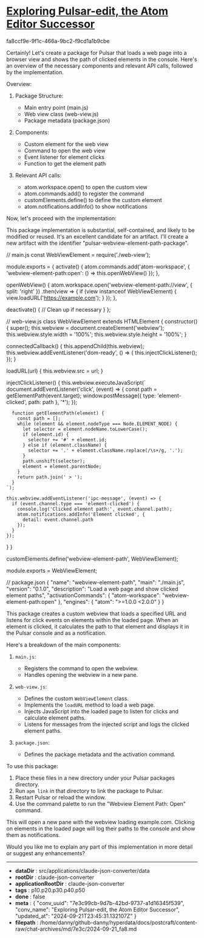 # [Exploring Pulsar-edit, the Atom Editor Successor](https://claude.ai/chat/7e3c99cb-9d7b-42bd-9737-a1d16345f539)

fa8ccf9e-9f1c-466a-9bc2-f9cd1a1b9cbe

 Certainly! Let's create a package for Pulsar that loads a web page into a browser view and shows the path of clicked elements in the console. Here's an overview of the necessary components and relevant API calls, followed by the implementation.

Overview:

1. Package Structure:
   - Main entry point (main.js)
   - Web view class (web-view.js)
   - Package metadata (package.json)

2. Components:
   - Custom element for the web view
   - Command to open the web view
   - Event listener for element clicks
   - Function to get the element path

3. Relevant API calls:
   - atom.workspace.open() to open the custom view
   - atom.commands.add() to register the command
   - customElements.define() to define the custom element
   - atom.notifications.addInfo() to show notifications

Now, let's proceed with the implementation:

<antThinking>This package implementation is substantial, self-contained, and likely to be modified or reused. It's an excellent candidate for an artifact. I'll create a new artifact with the identifier "pulsar-webview-element-path-package".</antThinking>

<antArtifact identifier="pulsar-webview-element-path-package" type="application/vnd.ant.code" language="javascript" title="Pulsar Webview Element Path Package">
// main.js
const WebViewElement = require('./web-view');

module.exports = {
  activate() {
    atom.commands.add('atom-workspace', {
      'webview-element-path:open': () => this.openWebView()
    });
  },

  openWebView() {
    atom.workspace.open('webview-element-path://view', { split: 'right' })
      .then(view => {
        if (view instanceof WebViewElement) {
          view.loadURL('https://example.com');
        }
      });
  },

  deactivate() {
    // Clean up if necessary
  }
};

// web-view.js
class WebViewElement extends HTMLElement {
  constructor() {
    super();
    this.webview = document.createElement('webview');
    this.webview.style.width = '100%';
    this.webview.style.height = '100%';
  }

  connectedCallback() {
    this.appendChild(this.webview);
    this.webview.addEventListener('dom-ready', () => {
      this.injectClickListener();
    });
  }

  loadURL(url) {
    this.webview.src = url;
  }

  injectClickListener() {
    this.webview.executeJavaScript(`
      document.addEventListener('click', (event) => {
        const path = getElementPath(event.target);
        window.postMessage({ type: 'element-clicked', path: path }, '*');
      });

      function getElementPath(element) {
        const path = [];
        while (element && element.nodeType === Node.ELEMENT_NODE) {
          let selector = element.nodeName.toLowerCase();
          if (element.id) {
            selector += '#' + element.id;
          } else if (element.className) {
            selector += '.' + element.className.replace(/\s+/g, '.');
          }
          path.unshift(selector);
          element = element.parentNode;
        }
        return path.join(' > ');
      }
    `);

    this.webview.addEventListener('ipc-message', (event) => {
      if (event.channel.type === 'element-clicked') {
        console.log('Clicked element path:', event.channel.path);
        atom.notifications.addInfo('Element clicked', {
          detail: event.channel.path
        });
      }
    });
  }
}

customElements.define('webview-element-path', WebViewElement);

module.exports = WebViewElement;

// package.json
{
  "name": "webview-element-path",
  "main": "./main.js",
  "version": "0.1.0",
  "description": "Load a web page and show clicked element paths",
  "activationCommands": {
    "atom-workspace": "webview-element-path:open"
  },
  "engines": {
    "atom": ">=1.0.0 <2.0.0"
  }
}
</antArtifact>

This package creates a custom webview that loads a specified URL and listens for click events on elements within the loaded page. When an element is clicked, it calculates the path to that element and displays it in the Pulsar console and as a notification.

Here's a breakdown of the main components:

1. `main.js`: 
   - Registers the command to open the webview.
   - Handles opening the webview in a new pane.

2. `web-view.js`:
   - Defines the custom `WebViewElement` class.
   - Implements the `loadURL` method to load a web page.
   - Injects JavaScript into the loaded page to listen for clicks and calculate element paths.
   - Listens for messages from the injected script and logs the clicked element paths.

3. `package.json`:
   - Defines the package metadata and the activation command.

To use this package:

1. Place these files in a new directory under your Pulsar packages directory.
2. Run `apm link` in that directory to link the package to Pulsar.
3. Restart Pulsar or reload the window.
4. Use the command palette to run the "Webview Element Path: Open" command.

This will open a new pane with the webview loading example.com. Clicking on elements in the loaded page will log their paths to the console and show them as notifications.

Would you like me to explain any part of this implementation in more detail or suggest any enhancements?

---

* **dataDir** : src/applications/claude-json-converter/data
* **rootDir** : claude-json-converter
* **applicationRootDir** : claude-json-converter
* **tags** : p10.p20.p30.p40.p50
* **done** : false
* **meta** : {
  "conv_uuid": "7e3c99cb-9d7b-42bd-9737-a1d16345f539",
  "conv_name": "Exploring Pulsar-edit, the Atom Editor Successor",
  "updated_at": "2024-09-21T23:45:31.132107Z"
}
* **filepath** : /home/danny/github-danny/hyperdata/docs/postcraft/content-raw/chat-archives/md/7e3c/2024-09-21_fa8.md